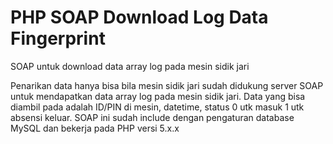 # PHP SOAP Download Log Data Fingerprint
SOAP untuk download data array log pada mesin sidik jari

Penarikan data hanya bisa bila mesin sidik jari sudah didukung server SOAP untuk mendapatkan data array log pada mesin sidik jari. 
Data yang bisa diambil pada adalah ID/PIN di mesin, datetime, status 0 utk masuk 1 utk absensi keluar.
SOAP ini sudah include dengan pengaturan database MySQL dan bekerja pada PHP versi 5.x.x
